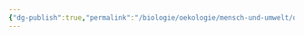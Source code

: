 ```yaml
---
{"dg-publish":true,"permalink":"/biologie/oekologie/mensch-und-umwelt/oekologische-landwirtschaft/"}
---
```

